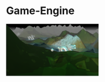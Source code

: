 # Game-Engine
<img src="https://github.com/harthoric/Game-Engine/blob/master/game-screenshot.png" width="50%" height="50%" />
